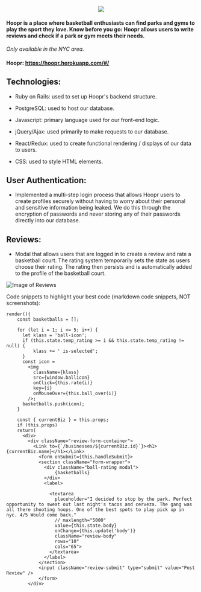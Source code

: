 
<p align="center"><img src="https://hoopr.herokuapp.com/assets/hoopr_logo-4226649bf78ff71ec2459fabfd440f8a7dc6bf96c69360ebd06348b4a645b0c3.png" /></p>

<!-- ![Image of Hoopr-logo](https://hoopr.herokuapp.com/assets/hoopr_logo-4226649bf78ff71ec2459fabfd440f8a7dc6bf96c69360ebd06348b4a645b0c3.png) -->

</hr>

#### Hoopr is a place where basketball enthusiasts can find parks and gyms to play the sport they love. Know before you go: Hoopr allows users to write reviews and check if a park or gym meets their needs.

*Only available in the NYC area.*
</hr>

#### Hoopr: https://hoopr.herokuapp.com/#/

</hr>

## Technologies:

* Ruby on Rails: used to set up Hoopr's backend structure.

* PostgreSQL: used to host our database.

* Javascript: primary language used for our front-end logic.

* jQuery/Ajax: used primarily to make requests to our database.

* React/Redux: used to create functional rendering / displays of our data to users. 

* CSS: used to style HTML elements.
</hr>


## User Authentication:

  * Implemented a multi-step login process that allows Hoopr users to create profiles securely without having to worry about their personal and sensitive information being leaked. We do this through the encryption of passwords and never storing any of their passwords directly into our database. 

## Reviews:
  * Modal that allows users that are logged in to create a review and rate a basketball court. The rating system temporarily sets the state as users choose their rating. The rating then persists and is automatically added to the profile of the basketball court.
</hr>

![Image of Reviews](https://media.giphy.com/media/Ti143B8hRwxb8wf8q5/giphy.gif)

Code snippets to highlight your best code (markdown code snippets, NOT screenshots):
```JSX
render(){
    const basketballs = [];

    for (let i = 1; i <= 5; i++) {
      let klass = 'ball-icon';
      if (this.state.temp_rating >= i && this.state.temp_rating != null) {
          klass += ' is-selected';
      }
      const icon = 
        <img 
          className={klass}
          src={window.ballicon}
          onClick={this.rate(i)}
          key={i}
          onMouseOver={this.ball_over(i)} 
        />;
      basketballs.push(icon);
    }

    const { currentBiz } = this.props;
    if (this.props)
    return(
      <div>
        <div className="review-form-container">
          <Link to={`/businesses/${currentBiz.id}`}><h1>{currentBiz.name}</h1></Link>
            <form onSubmit={this.handleSubmit}>
            <section className="form-wrapper">
              <div className="ball-rating modal">
                  {basketballs}
              </div>
              <label>
                
                <textarea
                  placeholder="I decided to stop by the park. Perfect opportunity to sweat out last night's tacos and cerveza. The gang was all there shooting hoops. One of the best spots to play pick up in nyc. 4/5 Would come back."
                  // maxlength="5000"
                  value={this.state.body}
                  onChange={this.update('body')}
                  className="review-body"
                  rows="10"
                  cols="65">
                </textarea>
              </label>
            </section>
            <input className="review-submit" type="submit" value="Post Review" />
            </form>
        </div>
```



